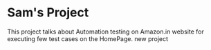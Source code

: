 # Sam's Project

This project talks about Automation testing on Amazon.in website for executing few test cases on the HomePage.
new project

